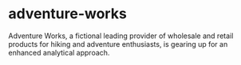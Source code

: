 # adventure-works
Adventure Works, a fictional leading provider of wholesale and retail products for hiking and adventure enthusiasts, is gearing up for an enhanced analytical approach.
